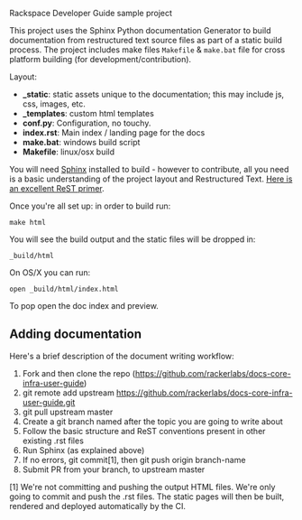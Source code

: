 Rackspace Developer Guide sample project

This project uses the Sphinx Python documentation Generator to build documentation 
from restructured text source files as part of a static build process. 
The project includes make files ``Makefile`` & ``make.bat`` file for cross platform
building (for development/contribution).

Layout:

* **_static**: static assets unique to the documentation; this may include js,
  css, images, etc.
* **_templates**: custom html templates
* **conf.py**: Configuration, no touchy.
* **index.rst**: Main index / landing page for the docs
* **make.bat**: windows build script
* **Makefile**: linux/osx build

You will need [Sphinx](http://sphinx-doc.org/) installed to build - however to
contribute, all you need is a basic understanding of the project layout and
Restructured Text. [Here is an excellent ReST primer](http://sphinx-doc.org/rest.html).

Once you're all set up: in order to build run:

```
make html
```

You will see the build output and the static files will be dropped in:

```
_build/html
```

On OS/X you can run:

```
open _build/html/index.html
```

To pop open the doc index and preview.


Adding documentation
--------------------

Here's a brief description of the document writing workflow:

1. Fork and then clone the repo (https://github.com/rackerlabs/docs-core-infra-user-guide)
2. git remote add upstream https://github.com/rackerlabs/docs-core-infra-user-guide.git
3. git pull upstream master
4. Create a git branch named after the topic you are going to write about
5. Follow the basic structure and ReST conventions present in other existing .rst files
6. Run Sphinx (as explained above)
7. If no errors, git commit[1], then git push origin branch-name
8. Submit PR from your branch, to upstream master

[1] We're not committing and pushing the output HTML files. We're only going to commit and push the .rst files. The static pages will then be built, rendered and deployed automatically by the CI.
